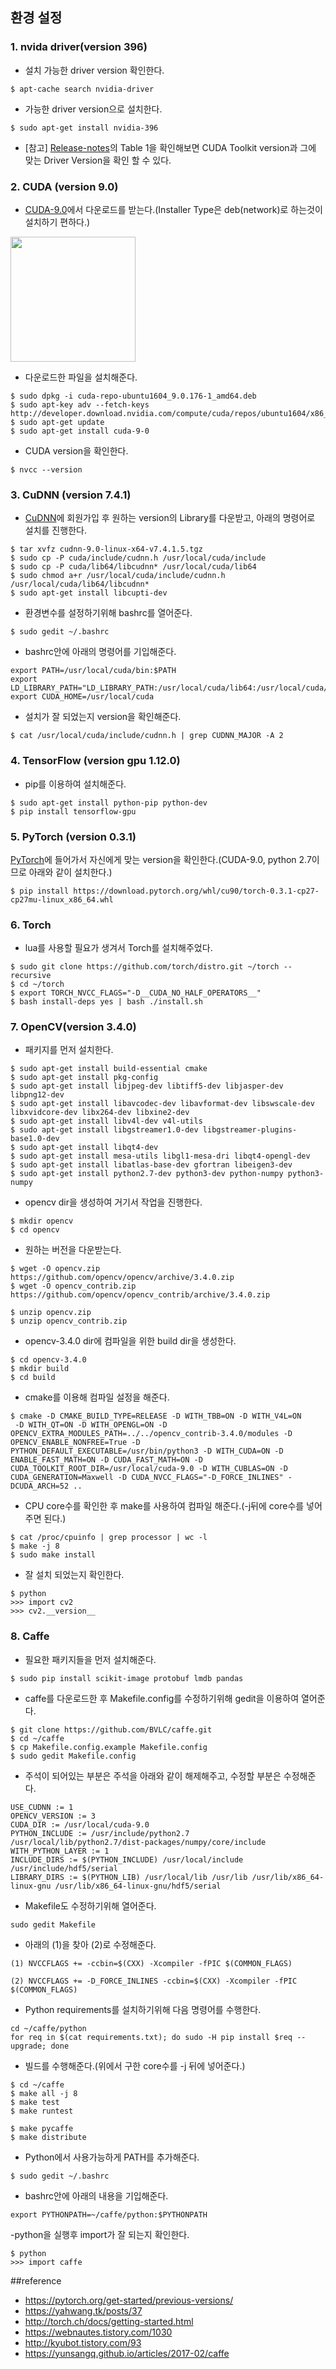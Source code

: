 ## 환경 설정
### 1. nvida driver(version 396)
- 설치 가능한 driver version 확인한다.

~~~
$ apt-cache search nvidia-driver
~~~
- 가능한 driver version으로 설치한다.

~~~
$ sudo apt-get install nvidia-396
~~~

 - [참고] [Release-notes](https://docs.nvidia.com/cuda/cuda-toolkit-release-notes/index.html)의 Table 1을 확인해보면 CUDA Toolkit version과 그에 맞는 Driver Version을 확인 할 수 있다.

### 2. CUDA (version 9.0)
- [CUDA-9.0](https://developer.nvidia.com/cuda-90-download-archive)에서 다운로드를 받는다.(Installer Type은 deb(network)로 하는것이 설치하기 편하다.)
<img src="/images/cuda_download.png" width="200" height="200">

- 다운로드한 파일을 설치해준다.

~~~
$ sudo dpkg -i cuda-repo-ubuntu1604_9.0.176-1_amd64.deb
$ sudo apt-key adv --fetch-keys http://developer.download.nvidia.com/compute/cuda/repos/ubuntu1604/x86_64/7fa2af80.pub
$ sudo apt-get update
$ sudo apt-get install cuda-9-0
~~~
- CUDA version을 확인한다.

~~~
$ nvcc --version
~~~

### 3. CuDNN (version 7.4.1)
- [CuDNN](https://developer.nvidia.com/cudnn)에 회원가입 후 원하는 version의 Library를 다운받고, 아래의 명령어로 설치를 진행한다.

~~~
$ tar xvfz cudnn-9.0-linux-x64-v7.4.1.5.tgz
$ sudo cp -P cuda/include/cudnn.h /usr/local/cuda/include
$ sudo cp -P cuda/lib64/libcudnn* /usr/local/cuda/lib64
$ sudo chmod a+r /usr/local/cuda/include/cudnn.h /usr/local/cuda/lib64/libcudnn*
$ sudo apt-get install libcupti-dev
~~~
- 환경변수를 설정하기위해 bashrc를 열어준다.

~~~
$ sudo gedit ~/.bashrc
~~~
- bashrc안에 아래의 명령어를 기입해준다.

~~~
export PATH=/usr/local/cuda/bin:$PATH
export LD_LIBRARY_PATH="LD_LIBRARY_PATH:/usr/local/cuda/lib64:/usr/local/cuda/extras/CUPTI/lib64"
export CUDA_HOME=/usr/local/cuda
~~~

- 설치가 잘 되었는지 version을 확인해준다.

~~~
$ cat /usr/local/cuda/include/cudnn.h | grep CUDNN_MAJOR -A 2
~~~
### 4. TensorFlow (version gpu 1.12.0)

- pip를 이용하여 설치해준다.

~~~
$ sudo apt-get install python-pip python-dev
$ pip install tensorflow-gpu
~~~
### 5. PyTorch (version 0.3.1)
[PyTorch](https://pytorch.org/get-started/previous-versions/)에 들어가서 자신에게 맞는 version을 확인한다.(CUDA-9.0, python 2.7이므로 아래와 같이 설치한다.)

~~~
$ pip install https://download.pytorch.org/whl/cu90/torch-0.3.1-cp27-cp27mu-linux_x86_64.whl
~~~

### 6. Torch
- lua를 사용할 필요가 생겨서 Torch를 설치해주었다.

~~~
$ sudo git clone https://github.com/torch/distro.git ~/torch --recursive
$ cd ~/torch
$ export TORCH_NVCC_FLAGS="-D__CUDA_NO_HALF_OPERATORS__"
$ bash install-deps yes | bash ./install.sh
~~~
### 7. OpenCV(version 3.4.0)
- 패키지를 먼저 설치한다.

~~~
$ sudo apt-get install build-essential cmake
$ sudo apt-get install pkg-config
$ sudo apt-get install libjpeg-dev libtiff5-dev libjasper-dev libpng12-dev
$ sudo apt-get install libavcodec-dev libavformat-dev libswscale-dev libxvidcore-dev libx264-dev libxine2-dev
$ sudo apt-get install libv4l-dev v4l-utils
$ sudo apt-get install libgstreamer1.0-dev libgstreamer-plugins-base1.0-dev 
$ sudo apt-get install libqt4-dev 
$ sudo apt-get install mesa-utils libgl1-mesa-dri libqt4-opengl-dev
$ sudo apt-get install libatlas-base-dev gfortran libeigen3-dev
$ sudo apt-get install python2.7-dev python3-dev python-numpy python3-numpy
~~~

- opencv dir을 생성하여 거기서 작업을 진행한다.

~~~
$ mkdir opencv
$ cd opencv
~~~
- 원하는 버전을 다운받는다.

~~~
$ wget -O opencv.zip https://github.com/opencv/opencv/archive/3.4.0.zip
$ wget -O opencv_contrib.zip https://github.com/opencv/opencv_contrib/archive/3.4.0.zip

$ unzip opencv.zip
$ unzip opencv_contrib.zip
~~~

- opencv-3.4.0 dir에 컴파일을 위한 build dir을 생성한다.

~~~
$ cd opencv-3.4.0
$ mkdir build
$ cd build
~~~

- cmake를 이용해 컴파일 설정을 해준다.

~~~
$ cmake -D CMAKE_BUILD_TYPE=RELEASE -D WITH_TBB=ON -D WITH_V4L=ON
 -D WITH_QT=ON -D WITH_OPENGL=ON -D OPENCV_EXTRA_MODULES_PATH=../../opencv_contrib-3.4.0/modules -D OPENCV_ENABLE_NONFREE=True -D PYTHON_DEFAULT_EXECUTABLE=/usr/bin/python3 -D WITH_CUDA=ON -D ENABLE_FAST_MATH=ON -D CUDA_FAST_MATH=ON -D CUDA_TOOLKIT_ROOT_DIR=/usr/local/cuda-9.0 -D WITH_CUBLAS=ON -D CUDA_GENERATION=Maxwell -D CUDA_NVCC_FLAGS="-D_FORCE_INLINES" -DCUDA_ARCH=52 ..
~~~

- CPU core수를 확인한 후 make를 사용하여 컴파일 해준다.(-j뒤에 core수를 넣어주면 된다.)

~~~
$ cat /proc/cpuinfo | grep processor | wc -l
$ make -j 8
$ sudo make install
~~~

- 잘 설치 되었는지 확인한다.

~~~
$ python
>>> import cv2
>>> cv2.__version__
~~~
### 8. Caffe

- 필요한 패키지들을 먼저 설치해준다.

~~~
$ sudo pip install scikit-image protobuf lmdb pandas
~~~
- caffe를 다운로드한 후 Makefile.config를 수정하기위해 gedit을 이용하여 열어준다.

~~~
$ git clone https://github.com/BVLC/caffe.git
$ cd ~/caffe
$ cp Makefile.config.example Makefile.config
$ sudo gedit Makefile.config
~~~

- 주석이 되어있는 부분은 주석을 아래와 같이 해제해주고, 수정할 부분은 수정해준다.

~~~
USE_CUDNN := 1
OPENCV_VERSION := 3
CUDA_DIR := /usr/local/cuda-9.0
PYTHON_INCLUDE := /usr/include/python2.7 /usr/local/lib/python2.7/dist-packages/numpy/core/include
WITH_PYTHON_LAYER := 1
INCLUDE_DIRS := $(PYTHON_INCLUDE) /usr/local/include /usr/include/hdf5/serial
LIBRARY_DIRS := $(PYTHON_LIB) /usr/local/lib /usr/lib /usr/lib/x86_64-linux-gnu /usr/lib/x86_64-linux-gnu/hdf5/serial
~~~

- Makefile도 수정하기위해 열어준다.

~~~
sudo gedit Makefile
~~~

- 아래의 (1)을 찾아 (2)로 수정해준다.

~~~
(1) NVCCFLAGS += -ccbin=$(CXX) -Xcompiler -fPIC $(COMMON_FLAGS)
~~~

~~~
(2) NVCCFLAGS += -D_FORCE_INLINES -ccbin=$(CXX) -Xcompiler -fPIC $(COMMON_FLAGS)
~~~

- Python requirements를 설치하기위해 다음 명령어를 수행한다.

~~~
cd ~/caffe/python
for req in $(cat requirements.txt); do sudo -H pip install $req --upgrade; done
~~~
- 빌드를 수행해준다.(위에서 구한 core수를 -j 뒤에 넣어준다.)

~~~
$ cd ~/caffe
$ make all -j 8
$ make test
$ make runtest

$ make pycaffe
$ make distribute
~~~

- Python에서 사용가능하게 PATH를 추가해준다.

~~~
$ sudo gedit ~/.bashrc
~~~

- bashrc안에 아래의 내용을 기입해준다.

~~~
export PYTHONPATH=~/caffe/python:$PYTHONPATH
~~~

-python을 실행후 import가 잘 되는지 확인한다.

~~~
$ python
>>> import caffe
~~~

##reference
- https://pytorch.org/get-started/previous-versions/
- https://yahwang.tk/posts/37
- http://torch.ch/docs/getting-started.html
- https://webnautes.tistory.com/1030
- http://kyubot.tistory.com/93
- https://yunsangq.github.io/articles/2017-02/caffe